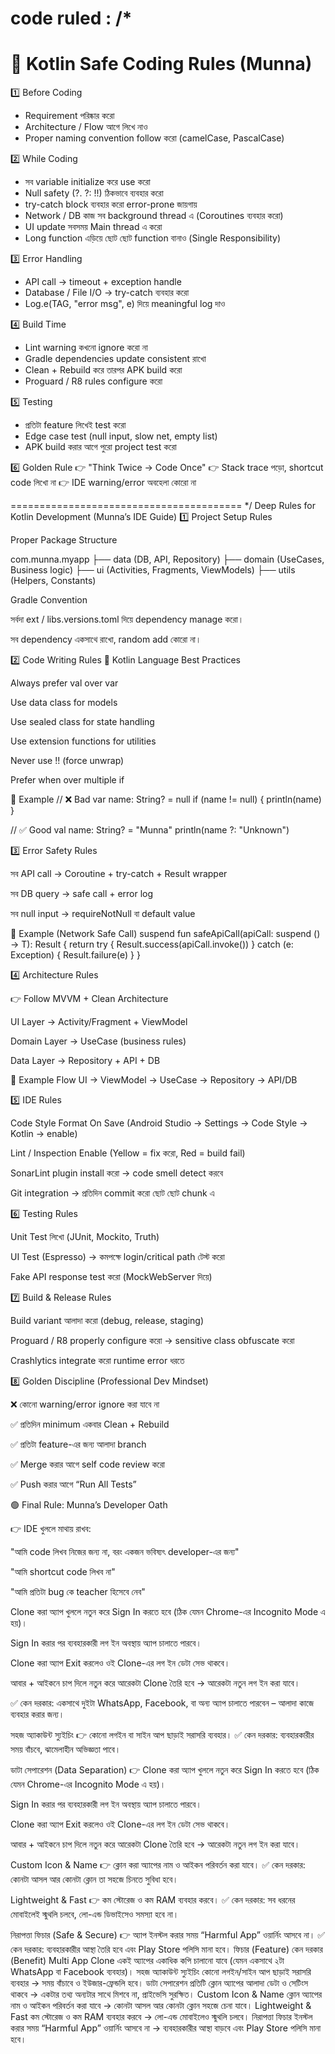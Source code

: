 code ruled : /*
========================================
   🔐 Kotlin Safe Coding Rules (Munna)
========================================

1️⃣ Before Coding
- Requirement পরিষ্কার করো
- Architecture / Flow আগে লিখে নাও
- Proper naming convention follow করো (camelCase, PascalCase)

2️⃣ While Coding
- সব variable initialize করে use করো
- Null safety (?.  ?:  !!) ঠিকভাবে ব্যবহার করো
- try-catch block ব্যবহার করো error-prone জায়গায়
- Network / DB কাজ সব background thread এ (Coroutines ব্যবহার করো)
- UI update সবসময় Main thread এ করো
- Long function এড়িয়ে ছোট ছোট function বানাও (Single Responsibility)

3️⃣ Error Handling
- API call → timeout + exception handle
- Database / File I/O → try-catch ব্যবহার করো
- Log.e(TAG, "error msg", e) দিয়ে meaningful log দাও

4️⃣ Build Time
- Lint warning কখনো ignore করো না
- Gradle dependencies update consistent রাখো
- Clean + Rebuild করে তারপর APK build করো
- Proguard / R8 rules configure করো

5️⃣ Testing
- প্রতিটা feature লিখেই test করো
- Edge case test (null input, slow net, empty list)
- APK build করার আগে পুরো project test করো

6️⃣ Golden Rule
👉 "Think Twice → Code Once"
👉 Stack trace পড়ো, shortcut code লিখো না
👉 IDE warning/error অবহেলা কোরো না

========================================
*/
Deep Rules for Kotlin Development (Munna’s IDE Guide)
1️⃣ Project Setup Rules

Proper Package Structure

com.munna.myapp
    ├── data        (DB, API, Repository)
    ├── domain      (UseCases, Business logic)
    ├── ui          (Activities, Fragments, ViewModels)
    ├── utils       (Helpers, Constants)


Gradle Convention

সর্বদা ext / libs.versions.toml দিয়ে dependency manage করো।

সব dependency একসাথে রাখো, random add কোরো না।

2️⃣ Code Writing Rules
🔹 Kotlin Language Best Practices

Always prefer val over var

Use data class for models

Use sealed class for state handling

Use extension functions for utilities

Never use !! (force unwrap)

Prefer when over multiple if

🔹 Example
// ❌ Bad
var name: String? = null
if (name != null) {
   println(name)
}

// ✅ Good
val name: String? = "Munna"
println(name ?: "Unknown")

3️⃣ Error Safety Rules

সব API call → Coroutine + try-catch + Result wrapper

সব DB query → safe call + error log

সব null input → requireNotNull বা default value

🔹 Example (Network Safe Call)
suspend fun <T> safeApiCall(apiCall: suspend () -> T): Result<T> {
    return try {
        Result.success(apiCall.invoke())
    } catch (e: Exception) {
        Result.failure(e)
    }
}

4️⃣ Architecture Rules

👉 Follow MVVM + Clean Architecture

UI Layer → Activity/Fragment + ViewModel

Domain Layer → UseCase (business rules)

Data Layer → Repository + API + DB

🔹 Example Flow
UI -> ViewModel -> UseCase -> Repository -> API/DB

5️⃣ IDE Rules

Code Style Format On Save (Android Studio → Settings → Code Style → Kotlin → enable)

Lint / Inspection Enable (Yellow = fix করো, Red = build fail)

SonarLint plugin install করো → code smell detect করবে

Git integration → প্রতিদিন commit করো ছোট ছোট chunk এ

6️⃣ Testing Rules

Unit Test লিখো (JUnit, Mockito, Truth)

UI Test (Espresso) → কমপক্ষে login/critical path টেস্ট করো

Fake API response test করো (MockWebServer দিয়ে)

7️⃣ Build & Release Rules

Build variant আলাদা করো (debug, release, staging)

Proguard / R8 properly configure করো → sensitive class obfuscate করো

Crashlytics integrate করো runtime error ধরতে

8️⃣ Golden Discipline (Professional Dev Mindset)

❌ কোনো warning/error ignore করা যাবে না

✅ প্রতিদিন minimum একবার Clean + Rebuild

✅ প্রতিটা feature-এর জন্য আলাদা branch

✅ Merge করার আগে self code review করো

✅ Push করার আগে “Run All Tests”

🟢 Final Rule: Munna’s Developer Oath

👉 IDE খুললে মাথায় রাখব:

"আমি code লিখব নিজের জন্য না, বরং একজন ভবিষ্যৎ developer-এর জন্য"

"আমি shortcut code লিখব না"

"আমি প্রতিটা bug কে teacher হিসেবে নেব"















Clone করা অ্যাপ খুললে নতুন করে Sign In করতে হবে (ঠিক যেমন Chrome-এর Incognito Mode এ হয়)।

Sign In করার পর ব্যবহারকারী লগ ইন অবস্থায় অ্যাপ চালাতে পারবে।

Clone করা অ্যাপ Exit করলেও ওই Clone-এর লগ ইন ডেটা সেভ থাকবে।

আবার + আইকনে চাপ দিলে নতুন করে আরেকটা Clone তৈরি হবে → আরেকটা নতুন লগ ইন করা যাবে।




✅ কেন দরকার: একসাথে দুইটা WhatsApp, Facebook, বা অন্য অ্যাপ চালাতে পারবেন – আলাদা কাজে ব্যবহার করার জন্য।

সহজ অ্যাকাউন্ট স্যুইচিং
👉 কোনো লগইন বা সাইন আপ ছাড়াই সরাসরি ব্যবহার।
✅ কেন দরকার: ব্যবহারকারীর সময় বাঁচবে, ঝামেলাহীন অভিজ্ঞতা পাবে।

ডাটা সেপারেশন (Data Separation)
👉 Clone করা অ্যাপ খুললে নতুন করে Sign In করতে হবে (ঠিক যেমন Chrome-এর Incognito Mode এ হয়)।

Sign In করার পর ব্যবহারকারী লগ ইন অবস্থায় অ্যাপ চালাতে পারবে।

Clone করা অ্যাপ Exit করলেও ওই Clone-এর লগ ইন ডেটা সেভ থাকবে।

আবার + আইকনে চাপ দিলে নতুন করে আরেকটা Clone তৈরি হবে → আরেকটা নতুন লগ ইন করা যাবে।

Custom Icon & Name
👉 ক্লোন করা অ্যাপের নাম ও আইকন পরিবর্তন করা যাবে।
✅ কেন দরকার: কোনটা আসল আর কোনটা ক্লোন তা সহজে চিনতে সুবিধা হবে।

Lightweight & Fast
👉 কম স্টোরেজ ও কম RAM ব্যবহার করবে।
✅ কেন দরকার: সব ধরনের মোবাইলেই স্মুথলি চলবে, লো-এন্ড ডিভাইসেও সমস্যা হবে না।

নিরাপত্তা ফিচার (Safe & Secure)
👉 অ্যাপ ইনস্টল করার সময় “Harmful App” ওয়ার্নিং আসবে না।
✅ কেন দরকার: ব্যবহারকারীর আস্থা তৈরি হবে এবং Play Store পলিসি মানা হবে।
ফিচার (Feature)	কেন দরকার (Benefit)
Multi App Clone	একই অ্যাপের একাধিক কপি চালানো যাবে (যেমন একসাথে ২টা WhatsApp বা Facebook ব্যবহার)।
সহজ অ্যাকাউন্ট স্যুইচিং	কোনো লগইন/সাইন আপ ছাড়াই সরাসরি ব্যবহার → সময় বাঁচাবে ও ইউজার-ফ্রেন্ডলি হবে।
ডাটা সেপারেশন	প্রতিটি ক্লোন অ্যাপের আলাদা ডেটা ও সেটিংস থাকবে → একটার তথ্য অন্যটার সাথে মিশবে না, প্রাইভেসি সুরক্ষিত।
Custom Icon & Name	ক্লোন অ্যাপের নাম ও আইকন পরিবর্তন করা যাবে → কোনটা আসল আর কোনটা ক্লোন সহজে চেনা যাবে।
Lightweight & Fast	কম স্টোরেজ ও কম RAM ব্যবহার করবে → লো-এন্ড মোবাইলেও স্মুথলি চলবে।
নিরাপত্তা ফিচার	ইনস্টল করার সময় “Harmful App” ওয়ার্নিং আসবে না → ব্যবহারকারীর আস্থা বাড়বে এবং Play Store পলিসি মানা হবে।
